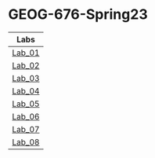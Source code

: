 # GEOG-676-Spring23
|Labs                      |
|:------------------------:|
|[Lab_01](Lab_01/README.md)|
|[Lab_02](Lab_02/README.md)|
|[Lab_03](Lab_03/README.md)|
|[Lab_04](Lab_04/README.md)|
|[Lab_05](Lab_05/README.md)|
|[Lab_06](Lab_06/README.md)|
|[Lab_07](Lab_07/README.md)|
|[Lab_08](Lab_08/README.md)|
